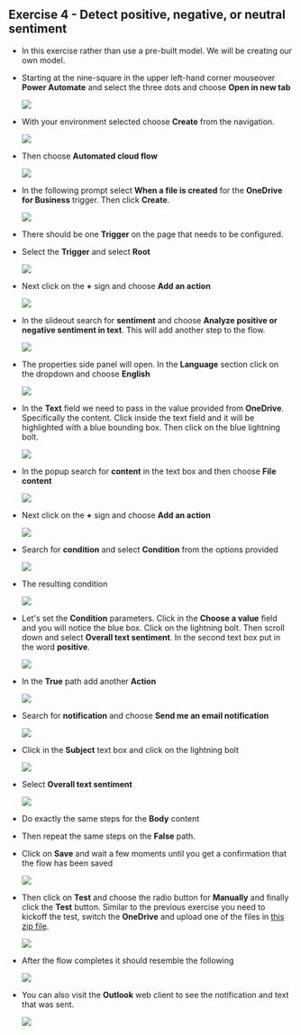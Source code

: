 ## Exercise 4 - Detect positive, negative, or neutral sentiment

- In this exercise rather than use a pre-built model. We will be creating our own model.

- Starting at the nine-square in the upper left-hand corner mouseover **Power Automate** and select the three dots and choose **Open in new tab**

    ![](images/automate.png)
    


- With your environment selected choose **Create** from the navigation. 

    ![](images/create.png)
    
- Then choose **Automated cloud flow**

    ![](images/autocloudflow.png)
    
- In the following prompt select **When a file is created** for the **OneDrive for Business** trigger. Then click **Create**.

    ![](images/onedrive3.png)

- There should be one **Trigger** on the page that needs to be configured.

- Select the **Trigger** and select **Root**

    ![](images/rootselected.png)
    
- Next click on the **+** sign and choose **Add an action**

    ![](images/addaction.png)
    
- In the slideout search for **sentiment** and choose **Analyze positive or negative sentiment in text**. This will add another step to the flow.

    ![](images/sentiment2.png)

- The properties side panel will open. In the **Language** section click on the dropdown and choose **English**

    ![](images/english.png)
    
- In the **Text** field we need to pass in the value provided from **OneDrive**. Specifically the content. Click inside the text field and it will be highlighted with a blue bounding box. Then click on the blue lightning bolt.

    ![](images/lightning.png)
    
- In the popup search for **content** in the text box and then choose **File content**

    ![](images/filecontent.png)
    
- Next click on the **+** sign and choose **Add an action**

    ![](images/addaction.png)
    
- Search for **condition** and select **Condition** from the options provided

    ![](images/condition.png)
    
- The resulting condition

    ![](images/condition2.png)
    
- Let's set the **Condition** parameters. Click in the **Choose a value** field and you will notice the blue box. Click on the lightning bolt. Then scroll down and select **Overall text sentiment**. In the second text box put in the word **positive**.

    ![](images/overallsentiment.png)
    
- In the **True** path add another **Action**

    ![](images/addactiontrue.png)
    
- Search for **notification** and choose **Send me an email notification**

    ![](images/emailnotification.png)
    
- Click in the **Subject** text box and click on the lightning bolt

    ![](images/subject.png)
    
- Select **Overall text sentiment**

    ![](images/overallsentiment2.png)
    
- Do exactly the same steps for the **Body** content

- Then repeat the same steps on the **False** path.

- Click on **Save** and wait a few moments until you get a confirmation that the flow has been saved

    ![](images/readytotest.png)
    
- Then click on **Test** and choose the radio button for **Manually** and finally click the **Test** button. Similar to the previous exercise you need to kickoff the test, switch the **OneDrive** and upload one of the files in [this zip file](https://opsgilitylabs.blob.core.windows.net/public/aibuilder/reviews.zip). 

    ![](images/test.png)

- After the flow completes it should resemble the following

    ![](images/completed1.png)
    
- You can also visit the **Outlook** web client to see the notification and text that was sent.

    ![](images/mixed.png)